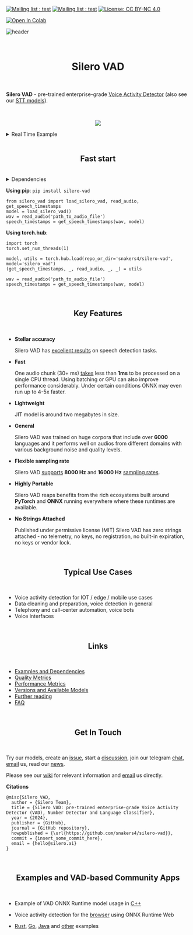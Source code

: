 [![Mailing list : test](http://img.shields.io/badge/Email-gray.svg?style=for-the-badge&logo=gmail)](mailto:hello@silero.ai) [![Mailing list : test](http://img.shields.io/badge/Telegram-blue.svg?style=for-the-badge&logo=telegram)](https://t.me/silero_speech) [![License: CC BY-NC 4.0](https://img.shields.io/badge/License-MIT-lightgrey.svg?style=for-the-badge)](https://github.com/snakers4/silero-vad/blob/master/LICENSE)

[![Open In Colab](https://colab.research.google.com/assets/colab-badge.svg)](https://colab.research.google.com/github/snakers4/silero-vad/blob/master/silero-vad.ipynb)

![header](https://user-images.githubusercontent.com/12515440/89997349-b3523080-dc94-11ea-9906-ca2e8bc50535.png)

<br/>
<h1 align="center">Silero VAD</h1>
<br/>

**Silero VAD** - pre-trained enterprise-grade [Voice Activity Detector](https://en.wikipedia.org/wiki/Voice_activity_detection) (also see our [STT models](https://github.com/snakers4/silero-models)).

<br/>

<p align="center">
  <img src="https://github.com/snakers4/silero-vad/assets/36505480/300bd062-4da5-4f19-9736-9c144a45d7a7" />
</p>


<details>
<summary>Real Time Example</summary>

https://user-images.githubusercontent.com/36505480/144874384-95f80f6d-a4f1-42cc-9be7-004c891dd481.mp4

</details>

<br/>

<h2 align="center">Fast start</h2>
<br/>

<details>
<summary>Dependencies</summary>

  System requirements to run python examples on `x86-64` systems:
  
  - `python 3.8+`;
  - 1G+ RAM;
  - A modern CPU with AVX, AVX2, AVX-512 or AMX instruction sets.

  Dependencies:
  
  - `torch>=1.12.0`;
  - `torchaudio>=0.12.0` (for I/O functionalities only);
  - `onnxruntime>=1.16.1` (for ONNX model usage).
  
  Silero VAD uses torchaudio library for audio I/O (`torchaudio.info`, `torchaudio.load`, and `torchaudio.save`), so a proper audio backend is required:
  
  - Option №1 - [**FFmpeg**](https://www.ffmpeg.org/) backend. `conda install -c conda-forge 'ffmpeg<7'`;
  - Option №2 - [**sox_io**](https://pypi.org/project/sox/) backend. `apt-get install sox`, TorchAudio is tested on libsox 14.4.2;
  - Option №3 - [**soundfile**](https://pypi.org/project/soundfile/) backend. `pip install soundfile`.

If you are planning to run the VAD using solely the `onnx-runtime`, it will run on any other system architectures where onnx-runtume is [supported](https://onnxruntime.ai/getting-started). In this case please note that:

- You will have to impolement the I/O;
- You will have to adapt the existing wrappers / examples / post-processing for your use-case.

</details>

**Using pip**:
`pip install silero-vad`

```python3
from silero_vad import load_silero_vad, read_audio, get_speech_timestamps
model = load_silero_vad()
wav = read_audio('path_to_audio_file')
speech_timestamps = get_speech_timestamps(wav, model)
```

**Using torch.hub**:
```python3
import torch
torch.set_num_threads(1)

model, utils = torch.hub.load(repo_or_dir='snakers4/silero-vad', model='silero_vad')
(get_speech_timestamps, _, read_audio, _, _) = utils

wav = read_audio('path_to_audio_file')
speech_timestamps = get_speech_timestamps(wav, model)
```

<br/>

<h2 align="center">Key Features</h2>
<br/>

- **Stellar accuracy**

  Silero VAD has [excellent results](https://github.com/snakers4/silero-vad/wiki/Quality-Metrics#vs-other-available-solutions) on speech detection tasks.
  
- **Fast**

  One audio chunk (30+ ms) [takes](https://github.com/snakers4/silero-vad/wiki/Performance-Metrics#silero-vad-performance-metrics) less than **1ms** to be processed on a single CPU thread. Using batching or GPU can also improve performance considerably. Under certain conditions ONNX may even run up to 4-5x faster. 

- **Lightweight**

  JIT model is around two megabytes in size.

- **General**

  Silero VAD was trained on huge corpora that include over **6000** languages and it performs well on audios from different domains with various background noise and quality levels.

- **Flexible sampling rate**

  Silero VAD [supports](https://github.com/snakers4/silero-vad/wiki/Quality-Metrics#sample-rate-comparison)  **8000 Hz** and **16000 Hz** [sampling rates](https://en.wikipedia.org/wiki/Sampling_(signal_processing)#Sampling_rate).

- **Highly Portable**

  Silero VAD reaps benefits from the rich ecosystems built around **PyTorch** and **ONNX** running everywhere where these runtimes are available.

- **No Strings Attached**

   Published under permissive license (MIT) Silero VAD has zero strings attached - no telemetry, no keys, no registration, no built-in expiration, no keys or vendor lock.

<br/>

<h2 align="center">Typical Use Cases</h2>
<br/>

- Voice activity detection for IOT / edge / mobile use cases
- Data cleaning and preparation, voice detection in general
- Telephony and call-center automation, voice bots
- Voice interfaces

<br/>
<h2 align="center">Links</h2>
<br/>


- [Examples and Dependencies](https://github.com/snakers4/silero-vad/wiki/Examples-and-Dependencies#dependencies)
- [Quality Metrics](https://github.com/snakers4/silero-vad/wiki/Quality-Metrics)
- [Performance Metrics](https://github.com/snakers4/silero-vad/wiki/Performance-Metrics)
- [Versions and Available Models](https://github.com/snakers4/silero-vad/wiki/Version-history-and-Available-Models)
- [Further reading](https://github.com/snakers4/silero-models#further-reading)
- [FAQ](https://github.com/snakers4/silero-vad/wiki/FAQ)

<br/>
<h2 align="center">Get In Touch</h2>
<br/>

Try our models, create an [issue](https://github.com/snakers4/silero-vad/issues/new), start a [discussion](https://github.com/snakers4/silero-vad/discussions/new), join our telegram [chat](https://t.me/silero_speech), [email](mailto:hello@silero.ai) us, read our [news](https://t.me/silero_news).

Please see our [wiki](https://github.com/snakers4/silero-models/wiki) for relevant information and [email](mailto:hello@silero.ai) us directly.

**Citations**

```
@misc{Silero VAD,
  author = {Silero Team},
  title = {Silero VAD: pre-trained enterprise-grade Voice Activity Detector (VAD), Number Detector and Language Classifier},
  year = {2024},
  publisher = {GitHub},
  journal = {GitHub repository},
  howpublished = {\url{https://github.com/snakers4/silero-vad}},
  commit = {insert_some_commit_here},
  email = {hello@silero.ai}
}
```

<br/>
<h2 align="center">Examples and VAD-based Community Apps</h2>
<br/>

- Example of VAD ONNX Runtime model usage in [C++](https://github.com/snakers4/silero-vad/tree/master/examples/cpp) 

- Voice activity detection for the [browser](https://github.com/ricky0123/vad) using ONNX Runtime Web

- [Rust](https://github.com/snakers4/silero-vad/tree/master/examples/rust-example), [Go](https://github.com/snakers4/silero-vad/tree/master/examples/go), [Java](https://github.com/snakers4/silero-vad/tree/master/examples/java-example) and [other](https://github.com/snakers4/silero-vad/tree/master/examples) examples

